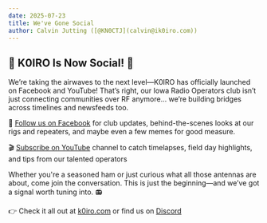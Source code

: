 ```yaml
---
date: 2025-07-23
title: We've Gone Social
author: Calvin Jutting ([@KN0CTJ](calvin@ik0iro.com))
---
```




## 🎉 K0IRO Is Now Social! 📡

We’re taking the airwaves to the next level—K0IRO has officially launched on Facebook and YouTube! That’s right, our Iowa Radio Operators club isn’t just connecting communities over RF anymore… we’re building bridges across timelines and newsfeeds too.

🔗 [Follow us on Facebook](https://www.facebook.com/k0iro) for club updates, behind-the-scenes looks at our rigs and repeaters, and maybe even a few memes for good measure.

🎬 [Subscribe on YouTube](https://www.youtube.com/@K0IRO-IowaRadioOperators) channel to catch timelapses, field day highlights, and tips from our talented operators

Whether you're a seasoned ham or just curious what all those antennas are about, come join the conversation. This is just the beginning—and we’ve got a signal worth tuning into. 📻

👉 Check it all out at [k0iro.com](k0iro.com) or find us on [Discord](https://discord.gg/jHBywwPJD8)




